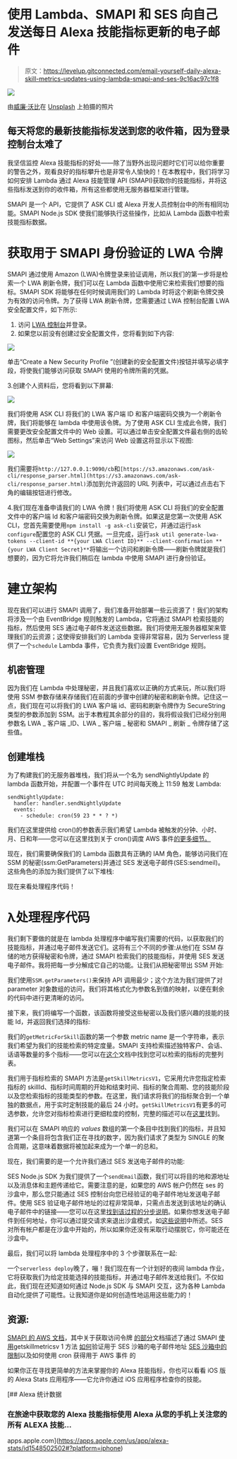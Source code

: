# 使用 Lambda、SMAPI 和 SES 向自己发送每日 Alexa 技能指标更新的电子邮件

> 原文：<https://levelup.gitconnected.com/email-yourself-daily-alexa-skill-metrics-updates-using-lambda-smapi-and-ses-9c16ac97c1f8>

![](img/fcd15c8d1d2d16ae22807669a2bdeace.png)

由[威廉·沃比](https://unsplash.com/@wwarby?utm_source=medium&utm_medium=referral)在 [Unsplash](https://unsplash.com?utm_source=medium&utm_medium=referral) 上拍摄的照片

## 每天将您的最新技能指标发送到您的收件箱，因为登录控制台太难了

我坚信监控 Alexa 技能指标的好处——除了当野外出现问题时它们可以给你重要的警告之外，观看良好的指标攀升也是非常令人愉快的！在本教程中，我们将学习如何安排 Lambda 通过 Alexa 技能管理 API (SMAPI)获取你的技能指标，并将这些指标发送到你的收件箱，所有这些都使用无服务器框架进行管理。

SMAPI 是一个 API，它提供了 ASK CLI 或 Alexa 开发人员控制台中的所有相同功能。SMAPI Node.js SDK 使我们能够执行这些操作，比如从 Lambda 函数中检索技能指标数据。

# 获取用于 SMAPI 身份验证的 LWA 令牌

SMAPI 通过使用 Amazon (LWA)令牌登录来验证调用，所以我们的第一步将是检索一个 LWA 刷新令牌，我们可以在 Lambda 函数中使用它来检索我们想要的指标。SMAPI SDK 将能够在任何时候调用我们的 Lambda 时将这个刷新令牌交换为有效的访问令牌。为了获得 LWA 刷新令牌，您需要通过 LWA 控制台配置 LWA 安全配置文件，如下所示:

1.  访问 [LWA 控制台](http://login.amazon.com)并登录。
2.  如果您以前没有创建过安全配置文件，您将看到如下内容:

![](img/a6f644b83cd5076d86d391dbb4c94cc6.png)

单击“Create a New Security Profile ”(创建新的安全配置文件)按钮并填写必填字段，将使我们能够访问获取 SMAPI 使用的令牌所需的凭据。

3.创建个人资料后，您将看到以下屏幕:

![](img/77ca1b45d826334a6968475a82ce5d20.png)

我们将使用 ASK CLI 将我们的 LWA 客户端 ID 和客户端密码交换为一个刷新令牌，我们将能够在 lambda 中使用该令牌。为了使用 ASK CLI 生成此令牌，我们需要更改安全配置文件中的 Web 设置。可以通过单击安全配置文件最右侧的齿轮图标，然后单击“Web Settings”来访问 Web 设置这将显示以下视图:

![](img/ca47e0dd659fee92a990c48b5f352d0a.png)

我们需要将`http://127.0.0.1:9090/cb`和`[https://s3.amazonaws.com/ask-cli/response_parser.html](https://s3.amazonaws.com/ask-cli/response_parser.html)`添加到允许返回的 URL 列表中，可以通过点击右下角的编辑按钮进行修改。

4.我们现在准备申请我们的 LWA 令牌！我们将使用 ASK CLI 将我们的安全配置文件中的客户端 Id 和客户端密码交换为刷新令牌。如果这是您第一次使用 ASK CLI，您首先需要使用`npm install -g ask-cli`安装它，并通过运行`ask configure`配置您的 ASK CLI 凭据。一旦完成，运行`ask util generate-lwa-tokens --client-id **{your LWA Client ID}** --client-confirmation **{your LWA Client Secret}**`将输出一个访问和刷新令牌——刷新令牌就是我们想要的，因为它将允许我们稍后在 lambda 中使用 SMAPI 进行身份验证。

# 建立架构

现在我们可以进行 SMAPI 调用了，我们准备开始部署一些云资源了！我们的架构将涉及一个由 EventBridge 规则触发的 Lambda，它将通过 SMAPI 检索技能的指标，然后使用 SES 通过电子邮件发送这些数据。我们将使用无服务器框架来管理我们的云资源；这使得安排我们的 Lambda 变得非常容易，因为 Serverless 提供了一个`schedule` Lambda 事件，它负责为我们设置 EventBridge 规则。

## 机密管理

因为我们在 Lambda 中处理秘密，并且我们喜欢以正确的方式来玩，所以我们将使用 SSM 参数存储来存储我们在前面的步骤中创建的秘密和刷新令牌。记住这一点，我们现在可以将我们的 LWA 客户端 id、密码和刷新令牌作为 SecureString 类型的参数添加到 SSM。出于本教程其余部分的目的，我将假设我们已经分别用参数名 LWA _ 客户端 _ID、LWA _ 客户端 _ 秘密和 SMAPI _ 刷新 _ 令牌存储了这些值。

## 创建堆栈

为了构建我们的无服务器堆栈，我们将从一个名为 sendNightlyUpdate 的 lambda 函数开始，并配置一个事件在 UTC 时间每天晚上 11:59 触发 Lambda:

```
sendNightlyUpdate:
  handler: handler.sendNightlyUpdate
  events:
    - schedule: cron(59 23 * * ? *)
```

我们在这里提供给 cron()的参数表示我们希望 Lambda 被触发的分钟、小时、月、日和年——您可以在这里找到关于 cron()调度 AWS 事件[的更多细节。](https://docs.aws.amazon.com/AmazonCloudWatch/latest/events/ScheduledEvents.html)

现在，我们需要确保我们的 Lambda 函数具有正确的 IAM 角色，能够访问我们在 SSM 的秘密(ssm:GetParameters)并通过 SES 发送电子邮件(SES:sendmeil)。这些角色的添加为我们提供了以下堆栈:

现在来看处理程序代码！

# λ处理程序代码

我们剩下要做的就是在 lambda 处理程序中编写我们需要的代码，以获取我们的技能指标，并通过电子邮件发送它们。这将有三个不同的步骤:从他们在 SSM 存储的地方获得秘密和令牌，通过 SMAPI 检索我们的技能指标，并使用 SES 发送电子邮件。我将把每一步分解成它自己的功能。让我们从把秘密带出 SSM 开始:

我们使用`SSM.getParameters()`来保持 API 调用最少；这个方法为我们提供了对 parameter 对象数组的访问，我们将其格式化为参数名到值的映射，以便在剩余的代码中进行更清晰的访问。

接下来，我们将编写一个函数，该函数将接受这些秘密以及我们感兴趣的技能的技能 Id，并返回我们选择的指标:

我们的`getMetricForSkill`函数的第一个参数 metric name 是一个字符串，表示我们希望为我们的技能检索的特定度量。SMAPI 支持检索描述独特客户、会话、话语等数量的多个指标——您可以在[这个](https://developer.amazon.com/en-US/docs/alexa/smapi/metrics-api.html#metric-values)文档中找到您可以检索的指标的完整列表。

我们用于指标检索的 SMAPI 方法是`getSkillMetricsV1`，它采用允许您指定检索指标的 skillId、指标时间周期的开始和结束时间、指标的聚合周期、您的技能阶段以及您检索指标的技能类型的参数。在这里，我们请求将我们的指标聚合到一个单独的数据点，用于实时定制技能的最后 24 小时。`getSkillMetricsV1`有更多的可选参数，允许您对指标检索进行更细粒度的控制，完整的描述可以在[这里](https://developer.amazon.com/en-US/docs/alexa/smapi/metrics-api.html#request-parameters)找到。

我们可以在 SMAPI 响应的 *values* 数组的第一个条目中找到我们的指标，并且知道第一个条目将包含我们正在寻找的数字，因为我们请求了类型为 SINGLE 的聚合周期，这意味着数据将被加起来成为一个单一的总和。

现在，我们需要的是一个允许我们通过 SES 发送电子邮件的功能:

SES Node.js SDK 为我们提供了一个`sendEmail`函数，我们可以将目的地和源地址以及消息体和主题传递给它。需要注意的是，如果您的 AWS 帐户仍然在 ses 的沙盒中，那么您只能通过 SES 控制台向您已经验证的电子邮件地址发送电子邮件。使用 SES 验证电子邮件地址的过程非常简单，只需点击发送到该地址的确认电子邮件中的链接——您可以在这里[找到该过程的分步说明](https://docs.aws.amazon.com/ses/latest/DeveloperGuide/verify-email-addresses-procedure.html)。如果你想发送电子邮件到任何地址，你可以通过提交请求来退出沙盒模式，如[这些说明](https://docs.aws.amazon.com/ses/latest/DeveloperGuide/request-production-access.html)中所述。SES 对所有帐户都是在沙盒中开始的，所以如果你还没有采取行动摆脱它，你可能还在沙盒中。

最后，我们可以将 lambda 处理程序中的 3 个步骤联系在一起:

一个`serverless deploy`晚了，嘣！我们现在有一个计划好的夜间 lambda 作业，它将获取我们为给定技能选择的技能指标，并通过电子邮件发送给我们。不仅如此，我们现在还知道如何通过 Node.js SDK 与 SMAPI 交互，这为各种 Lambda 自动化提供了可能性。让我知道你是如何创造性地运用这些能力的！

## 资源:

[SMAPI 的 AWS 文档](https://developer.amazon.com/en-US/docs/alexa/smapi/smapi-overview.html)，其中关于获取访问令牌
[的](https://developer.amazon.com/en-US/docs/alexa/smapi/metrics-api.html#metric-values)[部分](https://developer.amazon.com/en-US/docs/alexa/smapi/get-access-token-smapi.html)文档描述了通过 SMAPI
[使用](https://developer.amazon.com/en-US/docs/alexa/smapi/metrics-api.html#request-parameters)getskillmetricsv 1 方法
[如何](https://docs.aws.amazon.com/ses/latest/DeveloperGuide/verify-email-addresses-procedure.html)验证用于 SES 沙箱的电子邮件地址
[SES 沙箱中的限制](https://docs.aws.amazon.com/ses/latest/DeveloperGuide/request-production-access.html)以及如何使用 cron 获得用于 AWS 事件
的

如果你正在寻找更简单的方法来掌握你的 Alexa 技能指标，你也可以看看 iOS 版的 Alexa Stats 应用程序——它允许你通过 iOS 应用程序检查你的技能。

[](https://apps.apple.com/us/app/alexa-stats/id1548502502#?platform=iphone) [## Alexa 统计数据

### 在旅途中获取您的 Alexa 技能指标使用 Alexa 从您的手机上关注您的所有 ALEXA 技能…

apps.apple.com](https://apps.apple.com/us/app/alexa-stats/id1548502502#?platform=iphone)